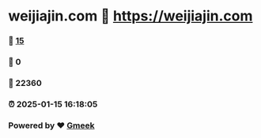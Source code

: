 # weijiajin.com :link: https://weijiajin.com 
### :page_facing_up: [15](https://weijiajin.com/tag.html) 
### :speech_balloon: 0 
### :hibiscus: 22360 
### :alarm_clock: 2025-01-15 16:18:05 
### Powered by :heart: [Gmeek](https://github.com/Meekdai/Gmeek)
